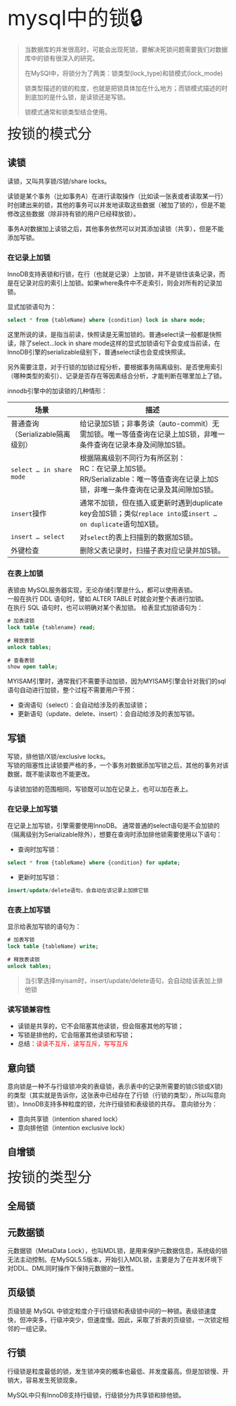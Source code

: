 <font size=8>mysql中的锁🔒</font>

> 当数据库的并发很高时，可能会出现死锁，要解决死锁问题需要我们对数据库中的锁有很深入的研究。
> 
> 在MySQl中，将锁分为了两类：锁类型(lock_type)和锁模式(lock_mode)
> 
> 锁类型描述的锁的粒度，也就是把锁具体加在什么地方；而锁模式描述的时到底加的是什么锁，是读锁还是写锁。
> 
> 锁模式通常和锁类型结合使用。

<font size=6>按锁的模式分</font>
## 读锁
读锁，又叫共享锁/S锁/share locks。

读锁是某个事务（比如事务A）在进行读取操作（比如读一张表或者读取某一行）时创建出来的锁，其他的事务可以并发地读取这些数据（被加了锁的），但是不能修改这些数据（除非持有锁的用户已经释放锁）。

事务A对数据加上读锁之后，其他事务依然可以对其添加读锁（共享），但是不能添加写锁。
### 在记录上加锁
InnoDB支持表锁和行锁，在行（也就是记录）上加锁，并不是锁住该条记录，而是在记录对应的索引上加锁。如果where条件中不走索引，则会对所有的记录加锁。

显式加锁语句为：
```sql
select * from {tableName} where {condition} lock in share mode;
```
这里所说的读，是指当前读，快照读是无需加锁的。普通select读一般都是快照读，除了select...lock in share mode这样的显式加锁语句下会变成当前读，在InnoDB引擎的serializable级别下，普通select读也会变成快照读。

另外需要注意，对于行锁的加锁过程分析，要根据事务隔离级别、是否使用索引（哪种类型的索引）、记录是否存在等因素结合分析，才能判断在哪里加上了锁。

innodb引擎中的加读锁的几种情形：

| 场景 | 描述 |
| --- | --- |
| 普通查询（Serializable隔离级别） | 给记录加S锁；非事务读（auto-commit）无需加锁。唯一等值查询在记录上加S锁，非唯一条件查询在记录本身及间隙加S锁。|
| `select … in share mode` | 根据隔离级别不同行为有所区别：<br>RC：在记录上加S锁。<br>RR/Serializable：唯一等值查询在记录上加S锁，非唯一条件查询在记录及其间隙加S锁。|
| `insert`操作 | 通常不加锁，但在插入或更新时遇到duplicate key会加S锁；类似`replace into`或`insert … on duplicate`语句加X锁。|
| `insert … select` | 对`select`的表上扫描到的数据加S锁。|
| 外键检查 | 删除父表记录时，扫描子表对应记录并加S锁。|

### 在表上加锁
表锁由 MySQL服务器实现，无论存储引擎是什么，都可以使用表锁。  
一般在执行 DDL 语句时，譬如 ALTER TABLE 时就会对整个表进行加锁。  
在执行 SQL 语句时，也可以明确对某个表加锁。 给表显式加锁语句为：
```sql
# 加表读锁
lock table {tablename} read;
  
# 释放表锁
unlock tables;
  
# 查看表锁
show open table;
```

MYISAM引擎时，通常我们不需要手动加锁，因为MYISAM引擎会针对我们的sql语句自动进行加锁，整个过程不需要用户干预：
- 查询语句（select）：会自动给涉及的表加读锁；
- 更新语句（update、delete、insert）：会自动给涉及的表加写锁。

## 写锁
写锁，排他锁/X锁/exclusive locks。  
写锁的阻塞性比读锁要严格的多，一个事务对数据添加写锁之后，其他的事务对该数据，既不能读取也不能更改。

与读锁加锁的范围相同，写锁既可以加在记录上，也可以加在表上。

### 在记录上加写锁
在记录上加写锁，引擎需要使用InnoDB。 通常普通的select语句是不会加锁的（隔离级别为Serializable除外），想要在查询时添加排他锁需要使用以下语句： 
- 查询时加写锁：
```sql
select * from {tableName} where {condition} for update;
```
- 更新时加写锁：
```sql
insert/update/delete语句，会自动在该记录上加排它锁
```

### 在表上加写锁
显示给表加写锁的语句为：
```sql
# 加表写锁
lock table {tableName} write;
  
# 释放表读锁
unlock tables;
```

> 当引擎选择myisam时，insert/update/delete语句，会自动给该表加上排他锁

### 读写锁兼容性
- 读锁是共享的，它不会阻塞其他读锁，但会阻塞其他的写锁；
- 写锁是排他的，它会阻塞其他读锁和写锁；
- 总结：<font color=red>读读不互斥，读写互斥，写写互斥</font>

## 意向锁
意向锁是一种不与行级锁冲突的表级锁，表示表中的记录所需要的锁(S锁或X锁)的类型（其实就是告诉你，这张表中已经存在了行锁（行锁的类型），所以叫意向锁）。InnoDB支持多种粒度的锁，允许行级锁和表级锁的共存。 意向锁分为：
- 意向共享锁（intention shared lock）
- 意向排他锁（intention exclusive lock）
## 自增锁

<font size=6>按锁的类型分</font>
## 全局锁

## 元数据锁
元数据锁（MetaData Lock），也叫MDL锁，是用来保护元数据信息，系统级的锁无法主动控制。在MySQL5.5版本，开始引入MDL锁，主要是为了在并发环境下对DDL、DML同时操作下保持元数据的一致性。

## 页级锁
页级锁是 MySQL 中锁定粒度介于行级锁和表级锁中间的一种锁。表级锁速度快，但冲突多，行级冲突少，但速度慢。因此，采取了折衷的页级锁，一次锁定相邻的一组记录。

## 行锁
行级锁是粒度最低的锁，发生锁冲突的概率也最低、并发度最高。但是加锁慢、开销大，容易发生死锁现象。

MySQL中只有InnoDB支持行级锁，行级锁分为共享锁和排他锁。